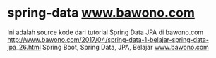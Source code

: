 # spring-data www.bawono.com
Ini adalah source kode dari tutorial Spring Data JPA di bawono.com
http://www.bawono.com/2017/04/spring-data-1-belajar-spring-data-jpa_26.html
Spring Boot, Spring Data, JPA, Belajar www.bawono.com
